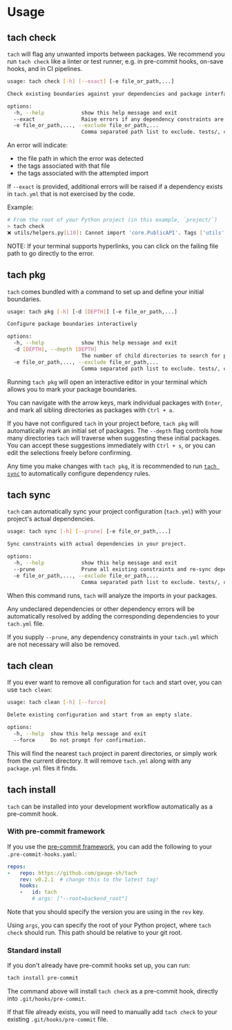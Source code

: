 # Usage

## tach check
`tach` will flag any unwanted imports between packages. We recommend you run `tach check` like a linter or test runner, e.g. in pre-commit hooks, on-save hooks, and in CI pipelines.

```bash
usage: tach check [-h] [--exact] [-e file_or_path,...]

Check existing boundaries against your dependencies and package interfaces

options:
  -h, --help            show this help message and exit
  --exact               Raise errors if any dependency constraints are unused.
  -e file_or_path,..., --exclude file_or_path,...
                        Comma separated path list to exclude. tests/, ci/, etc.
```

An error will indicate:

- the file path in which the error was detected
- the tags associated with that file
- the tags associated with the attempted import

If `--exact` is provided, additional errors will be raised if a dependency exists in `tach.yml` that is not exercised by the code.

Example:
```bash
# From the root of your Python project (in this example, `project/`)
> tach check
❌ utils/helpers.py[L10]: Cannot import 'core.PublicAPI'. Tags ['utils'] cannot depend on ['core'].
```

NOTE: If your terminal supports hyperlinks, you can click on the failing file path to go directly to the error.


## tach pkg
`tach` comes bundled with a command to set up and define your initial boundaries.

```bash
usage: tach pkg [-h] [-d [DEPTH]] [-e file_or_path,...]

Configure package boundaries interactively

options:
  -h, --help            show this help message and exit
  -d [DEPTH], --depth [DEPTH]
                        The number of child directories to search for packages to auto-select
  -e file_or_path,..., --exclude file_or_path,...
                        Comma separated path list to exclude. tests/, ci/, etc.
```

Running `tach pkg` will open an interactive editor in your terminal which allows you to mark your package boundaries.

You can navigate with the arrow keys, mark individual packages with `Enter`, and mark all sibling directories
as packages with `Ctrl + a`.

If you have not configured `tach` in your project before, `tach pkg` will automatically mark an initial set of packages.
The `--depth` flag controls how many directories `tach` will traverse when suggesting these initial packages.
You can accept these suggestions immediately with `Ctrl + s`, or you can edit the selections freely before confirming.

Any time you make changes with `tach pkg`, it is recommended to run [`tach sync`](usage.md#tach-sync)
to automatically configure dependency rules.

## tach sync
`tach` can automatically sync your project configuration (`tach.yml`) with your project's actual dependencies.

```bash
usage: tach sync [-h] [--prune] [-e file_or_path,...]

Sync constraints with actual dependencies in your project.

options:
  -h, --help            show this help message and exit
  --prune               Prune all existing constraints and re-sync dependencies.
  -e file_or_path,..., --exclude file_or_path,...
                        Comma separated path list to exclude. tests/, ci/, etc.
```

When this command runs, `tach` will analyze the imports in your packages.

Any undeclared dependencies or other dependency errors will be automatically resolved by
adding the corresponding dependencies to your `tach.yml` file.

If you supply `--prune`,
any dependency constraints in your `tach.yml` which are not necessary will also be removed.

## tach clean
If you ever want to remove all configuration for `tach` and start over, you can use `tach clean`:

```bash
usage: tach clean [-h] [--force]

Delete existing configuration and start from an empty slate.

options:
  -h, --help  show this help message and exit
  --force     Do not prompt for confirmation.
```

This will find the nearest `tach` project in parent directories, or simply work from the current directory.
It will remove `tach.yml` along with any `package.yml` files it finds.

## tach install
`tach` can be installed into your development workflow automatically as a pre-commit hook.


### With pre-commit framework
If you use the [pre-commit framework](https://github.com/pre-commit/pre-commit), you can add the following to your `.pre-commit-hooks.yaml`:

```yaml
repos:
-   repo: https://github.com/gauge-sh/tach
    rev: v0.2.1  # change this to the latest tag!
    hooks:
    -   id: tach
        # args: ["--root=backend_root"]
```

Note that you should specify the version you are using in the `rev` key.

Using `args`, you can specify the root of your Python project, where `tach check` should run.
This path should be relative to your git root.

### Standard install
If you don't already have pre-commit hooks set up, you can run:

```bash
tach install pre-commit
```

The command above will install `tach check` as a pre-commit hook, directly into `.git/hooks/pre-commit`.

If that file already exists, you will need to manually add `tach check` to your existing `.git/hooks/pre-commit` file.
